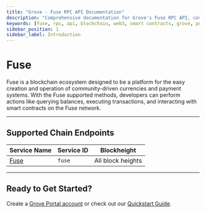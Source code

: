 ```yaml
---
title: "Grove - Fuse RPC API Documentation"
description: "Comprehensive documentation for Grove's Fuse RPC API, covering endpoint details and integration strategies for blockchain developers."
keywords: [fuse, rpc, api, blockchain, web3, smart contracts, grove, pocket, pokt]
sidebar_position: 1
sidebar_label: Introduction
---
```


# Fuse

Fuse is a blockchain ecosystem designed to be a platform for the easy creation and operation of community-driven currencies and payment systems. With the Fuse supported methods, developers can perform actions like querying balances, executing transactions, and interacting with smart contracts on the Fuse network.

---

## Supported Chain Endpoints

| Service Name                             | Service ID        | Blockheight         |
| ---------------------------------------- | ----------------- | ------------------- |
| [Fuse](./endpoints/fuse) | `fuse`      | All block heights |

---

## Ready to Get Started?

Create a [Grove Portal account](https://portal.grove.city) or check out our [Quickstart Guide](/guides/getting-started/quickstart).
